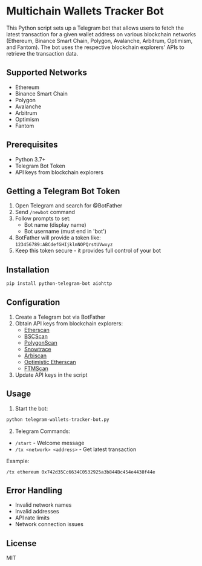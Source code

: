 # Multichain Wallets Tracker Bot

This Python script sets up a Telegram bot that allows users to fetch the latest transaction for a given wallet address on various blockchain networks (Ethereum, Binance Smart Chain, Polygon, Avalanche, Arbitrum, Optimism, and Fantom). The bot uses the respective blockchain explorers' APIs to retrieve the transaction data.

## Supported Networks
- Ethereum
- Binance Smart Chain
- Polygon
- Avalanche
- Arbitrum
- Optimism
- Fantom

## Prerequisites
- Python 3.7+
- Telegram Bot Token
- API keys from blockchain explorers

## Getting a Telegram Bot Token
1. Open Telegram and search for @BotFather
2. Send `/newbot` command
3. Follow prompts to set:
   - Bot name (display name)
   - Bot username (must end in 'bot')
4. BotFather will provide a token like: `123456789:ABCdefGHIjklmNOPQrstUVwxyz`
5. Keep this token secure - it provides full control of your bot

## Installation
```bash
pip install python-telegram-bot aiohttp
```

## Configuration
1. Create a Telegram bot via BotFather
2. Obtain API keys from blockchain explorers:
   - [Etherscan](https://etherscan.io/apis)
   - [BSCScan](https://bscscan.com/apis)
   - [PolygonScan](https://polygonscan.com/apis)
   - [Snowtrace](https://snowtrace.io/apis)
   - [Arbiscan](https://arbiscan.io/apis)
   - [Optimistic Etherscan](https://optimistic.etherscan.io/apis)
   - [FTMScan](https://ftmscan.com/apis)
3. Update API keys in the script

## Usage
1. Start the bot:
```bash
python telegram-wallets-tracker-bot.py
```

2. Telegram Commands:
- `/start` - Welcome message
- `/tx <network> <address>` - Get latest transaction

Example:
```
/tx ethereum 0x742d35Cc6634C0532925a3b844Bc454e4438f44e
```

## Error Handling
- Invalid network names
- Invalid addresses
- API rate limits
- Network connection issues

## License
MIT
